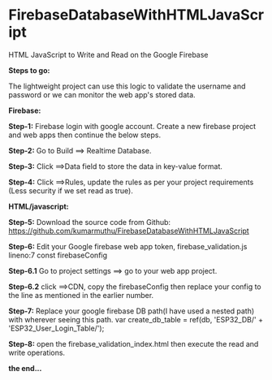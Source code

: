 # FirebaseDatabaseWithHTMLJavaScript
HTML JavaScript to Write and Read on the Google Firebase

**Steps to go:**

The lightweight project can use this logic to validate the username and password or we can monitor the web app's stored data.  


**Firebase:**

**Step-1:**
Firebase login with google account.
Create a new firebase project and web apps then continue the below steps.

**Step-2:**
Go to Build ==> Realtime Database.

**Step-3:**
Click ==>Data field to store the data in key-value format.

**Step-4:**
Click ==>Rules, update the rules as per your project requirements (Less security if we set read as true).

**HTML/javascript:**

**Step-5:**
Download the source code from Github: https://github.com/kumarmuthu/FirebaseDatabaseWithHTMLJavaScript

**Step-6:**
Edit your Google firebase web app token, firebase_validation.js lineno:7 const firebaseConfig 

**Step-6.1** Go to project settings ==> go to your web app project.

**Step-6.2** click ==>CDN, copy the firebaseConfig then replace your config to the line as mentioned in the earlier number.

**Step-7:**
Replace your google firebase DB path(I have used a nested path) with wherever seeing this path.
var create_db_table = ref(db, 'ESP32_DB/' + 'ESP32_User_Login_Table/');

**Step-8:**
open the firebase_validation_index.html then execute the read and write operations.

**the end...**
